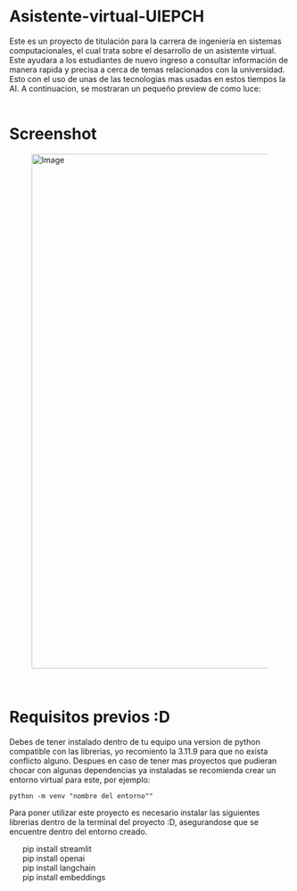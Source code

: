 # Asistente-virtual-UIEPCH
Este es un proyecto de titulación para la carrera de ingeniería en sistemas computacionales, el cual trata sobre el desarrollo de un asistente virtual. Este ayudara a los estudiantes de nuevo ingreso a consultar información de manera rapida y precisa a cerca de temas relacionados con la universidad. Esto con el uso de unas de las tecnologias mas usadas en estos tiempos la AI. A continuacion, se mostraran un pequeño preview de como luce:
<br />
<br />
# Screenshot
<figure>
  <img width="1909" height="923" alt="Image" src="https://github.com/user-attachments/assets/c0b7394e-9551-413a-b035-14746d2c4527" />
</figure>
<br />

# Requisitos previos :D
Debes de tener instalado dentro de tu equipo una version de python compatible con las librerias, yo recomiento la 3.11.9 para que no exista conflicto alguno.
Despues en caso de tener mas proyectos que pudieran chocar con algunas dependencias ya instaladas se recomienda crear un entorno virtual para este, por ejemplo:
<br />

```python -m venv "nombre del entorno""```

Para poner utilizar este proyecto es necesario instalar las siguientes librerias dentro de la terminal del proyecto :D, asegurandose que se encuentre dentro del entorno creado.
<br />
<ul style="list-style-type: none;">
  <li>pip install streamlit</li>
  <li>pip install openai</li>
  <li>pip install langchain</li>
  <li>pip install embeddings</li>
</ul>
